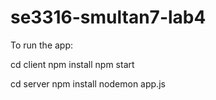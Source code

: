 # se3316-smultan7-lab4
To run the app:

cd client
npm install
npm start

cd server
npm install
nodemon app.js